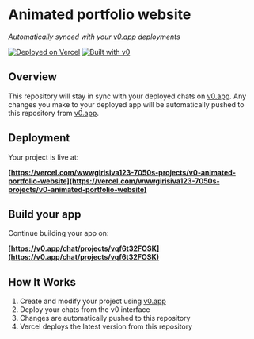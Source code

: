 # Animated portfolio website

*Automatically synced with your [v0.app](https://v0.app) deployments*

[![Deployed on Vercel](https://img.shields.io/badge/Deployed%20on-Vercel-black?style=for-the-badge&logo=vercel)](https://vercel.com/wwwgirisiva123-7050s-projects/v0-animated-portfolio-website)
[![Built with v0](https://img.shields.io/badge/Built%20with-v0.app-black?style=for-the-badge)](https://v0.app/chat/projects/vqf6t32FOSK)

## Overview

This repository will stay in sync with your deployed chats on [v0.app](https://v0.app).
Any changes you make to your deployed app will be automatically pushed to this repository from [v0.app](https://v0.app).

## Deployment

Your project is live at:

**[https://vercel.com/wwwgirisiva123-7050s-projects/v0-animated-portfolio-website](https://vercel.com/wwwgirisiva123-7050s-projects/v0-animated-portfolio-website)**

## Build your app

Continue building your app on:

**[https://v0.app/chat/projects/vqf6t32FOSK](https://v0.app/chat/projects/vqf6t32FOSK)**

## How It Works

1. Create and modify your project using [v0.app](https://v0.app)
2. Deploy your chats from the v0 interface
3. Changes are automatically pushed to this repository
4. Vercel deploys the latest version from this repository
